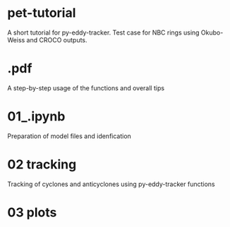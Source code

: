 # pet-tutorial
A short tutorial for py-eddy-tracker. Test case for NBC rings using Okubo-Weiss and CROCO outputs.

# .pdf
A step-by-step usage of the functions and overall tips 

# 01_.ipynb
Preparation of model files and idenfication

# 02 tracking
Tracking of cyclones and anticyclones using py-eddy-tracker functions

# 03 plots
